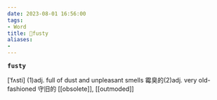 ```yaml
---
date: 2023-08-01 16:56:00
tags: 
- Word
title: 📖fusty
aliases: 
- 
---
```


<pre><strong>fusty</strong></pre>

[ˈfʌsti]
(1)adj. full of dust and unpleasant smells 霉臭的(2)adj. very old-fashioned 守旧的
[[obsolete]], [[outmoded]]
